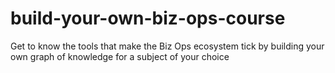 # build-your-own-biz-ops-course
Get to know the tools that make the Biz Ops ecosystem tick by building your own graph of knowledge for a subject of your choice
